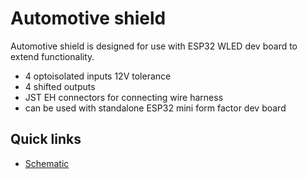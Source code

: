 # Automotive shield

Automotive shield is designed for use with ESP32 WLED dev board to extend functionality.

- 4 optoisolated inputs 12V tolerance
- 4 shifted outputs
- JST EH connectors for connecting wire harness
- can be used with standalone ESP32 mini form factor dev board

## Quick links

- [Schematic](https://github.com/srg74/WLED-ESP32-dev-board/tree/main/Shields/Automotive_shield/Docs/Schematic.pdf)
